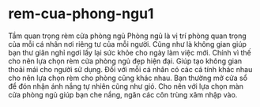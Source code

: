 # rem-cua-phong-ngu1
Tầm quan trọng rèm cửa phòng ngủ Phòng ngủ là vị trí phòng quan trọng của mỗi cá nhân nơi riêng tư của mỗi người. Cũng như là không gian giúp bạn thư giãn nghỉ ngơi lấy lại sức khỏe cho ngày làm việc mới. Chính vì thế cho nên lựa chọn rèm cửa phòng ngủ đẹp hiện đại. Giúp tạo không gian thoải mái cho người sử dụng.  Đối với mỗi cá nhân có các cá tính khác nhau cho nên lựa chọn rèm cho phòng cũng khác nhau. Bạn thường mở cửa sổ để đón nhận ánh nắng tự nhiên cũng như gió. Cho nên với lựa chọn màn cửa phòng ngủ giúp bạn che nắng, ngăn các côn trùng xâm nhập vào.
